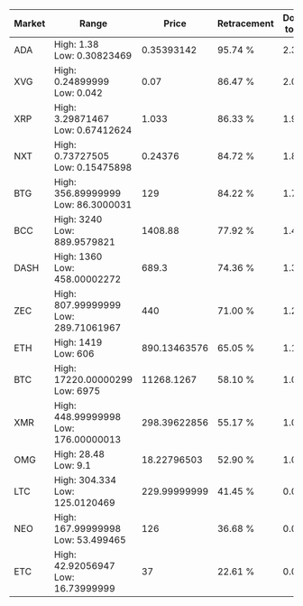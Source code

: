 | Market | Range | Price| Retracement | Doubles to 50% |
| --- | --- | --- | --- | --- |
| ADA | High: 1.38<br />Low: 0.30823469 | 0.35393142 | 95.74 % | 2.38 |
| XVG | High: 0.24899999<br />Low: 0.042 | 0.07 | 86.47 % | 2.08 |
| XRP | High: 3.29871467<br />Low: 0.67412624 | 1.033 | 86.33 % | 1.92 |
| NXT | High: 0.73727505<br />Low: 0.15475898 | 0.24376 | 84.72 % | 1.83 |
| BTG | High: 356.89999999<br />Low: 86.3000031 | 129 | 84.22 % | 1.72 |
| BCC | High: 3240<br />Low: 889.9579821 | 1408.88 | 77.92 % | 1.47 |
| DASH | High: 1360<br />Low: 458.00002272 | 689.3 | 74.36 % | 1.32 |
| ZEC | High: 807.99999999<br />Low: 289.71061967 | 440 | 71.00 % | 1.25 |
| ETH | High: 1419<br />Low: 606 | 890.13463576 | 65.05 % | 1.14 |
| BTC | High: 17220.00000299<br />Low: 6975 | 11268.1267 | 58.10 % | 1.07 |
| XMR | High: 448.99999998<br />Low: 176.00000013 | 298.39622856 | 55.17 % | 1.05 |
| OMG | High: 28.48<br />Low: 9.1 | 18.22796503 | 52.90 % | 1.03 |
| LTC | High: 304.334<br />Low: 125.0120469 | 229.99999999 | 41.45 % | 0.00 |
| NEO | High: 167.99999998<br />Low: 53.499465 | 126 | 36.68 % | 0.00 |
| ETC | High: 42.92056947<br />Low: 16.73999999 | 37 | 22.61 % | 0.00 |
